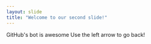 ```yaml
---
layout: slide
title: "Welcome to our second slide!"
---
```

GitHub's bot is awesome
Use the left arrow to go back!
